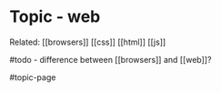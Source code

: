 # Topic - web

Related:
[[browsers]]
[[css]]
[[html]]
[[js]]

#todo - difference between [[browsers]] and [[web]]?

#topic-page 